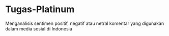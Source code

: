 # Tugas-Platinum
Menganalisis sentimen positif, negatif atau netral komentar yang digunakan dalam media sosial di Indonesia
